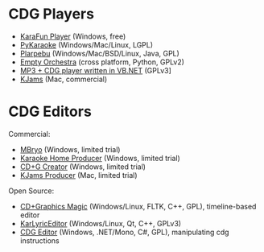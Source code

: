 # CDG Players #

  * [KaraFun Player](http://www.karafun.com/karaokeplayer/) (Windows, free)
  * [PyKaraoke](http://sourceforge.net/projects/pykaraoke/) (Windows/Mac/Linux, LGPL)
  * [Plarpebu](http://sourceforge.net/projects/plarpebu/) (Windows/Mac/BSD/Linux, Java, GPL)
  * [Empty Orchestra](http://code.google.com/p/emptyorchestra/) (cross platform, Python, GPLv2)
  * [MP3 + CDG player written in VB.NET](http://code.google.com/p/karaokeplayerdotnet/) (GPLv3]
  * [KJams](https://karaoke.kjams.com/wiki/Main_Page) (Mac, commercial)

# CDG Editors

Commercial:
  * [MBryo](http://www.tricerasoft.com/karaoke_software/mbryo.html) (Windows, limited trial)
  * [Karaoke Home Producer](http://www.mtu.com/basics/karaoke-home-producer.htm) (Windows, limited trial)
  * [CD+G Creator](http://www.powerkaraoke.com/src/prod_karaokecdgcreator.php) (Windows, limited trial)
  * [KJams Producer](https://karaoke.kjams.com/wiki/Producer) (Mac, limited trial)
  
Open Source:
  * [CD+Graphics Magic](http://sourceforge.net/projects/cdgmagic/) (Windows/Linux, FLTK, C++, GPL), timeline-based editor
  * [KarLyricEditor](http://sourceforge.net/projects/karlyriceditor/) (Windows/Linux, Qt, C++, GPLv3)
  * [CDG Editor](http://sourceforge.net/projects/cdgeditor/) (Windows, .NET/Mono, C#, GPL), manipulating cdg instructions
